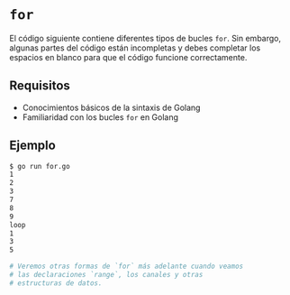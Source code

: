# `for`

El código siguiente contiene diferentes tipos de bucles `for`. Sin embargo, algunas partes del código están incompletas y debes completar los espacios en blanco para que el código funcione correctamente.

## Requisitos

- Conocimientos básicos de la sintaxis de Golang
- Familiaridad con los bucles `for` en Golang

## Ejemplo

```sh
$ go run for.go
1
2
3
7
8
9
loop
1
3
5

# Veremos otras formas de `for` más adelante cuando veamos
# las declaraciones `range`, los canales y otras
# estructuras de datos.
```
